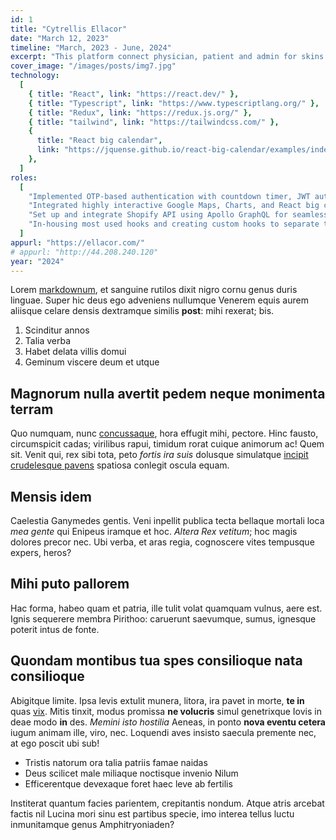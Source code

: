 ```yaml
---
id: 1
title: "Cytrellis Ellacor"
date: "March 12, 2023"
timeline: "March, 2023 - June, 2024"
excerpt: "This platform connect physician, patient and admin for skins problems, where patient can apply for appointment. Created crud operation on physician, patient, clinic and survey mananagement"
cover_image: "/images/posts/img7.jpg"
technology:
  [
    { title: "React", link: "https://react.dev/" },
    { title: "Typescript", link: "https://www.typescriptlang.org/" },
    { title: "Redux", link: "https://redux.js.org/" },
    { title: "tailwind", link: "https://tailwindcss.com/" },
    {
      title: "React big calendar",
      link: "https://jquense.github.io/react-big-calendar/examples/index.html?path=/story/about-big-calendar--page",
    },
  ]
roles:
  [
    "Implemented OTP-based authentication with countdown timer, JWT authorization, and 1-hour inactivity logout.",
    "Integrated highly interactive Google Maps, Charts, and React big calendar for managing appointments with patients.",
    "Set up and integrate Shopify API using Apollo GraphQL for seamless data sync between the application and Shopify.",
    "In-housing most used hooks and creating custom hooks to separate the logic from UI.",
  ]
appurl: "https://ellacor.com/"
# appurl: "http://44.208.240.120"
year: "2024"
---
```


Lorem [markdownum](http://insunt.org/inpositaque), et sanguine rutilos dixit
nigro cornu genus duris linguae. Super hic deus ego adveniens nullumque Venerem
equis aurem aliisque celare densis dextramque similis **post**: mihi rexerat;
bis.

1. Scinditur annos
2. Talia verba
3. Habet delata villis domui
4. Geminum viscere deum et utque

## Magnorum nulla avertit pedem neque monimenta terram

Quo numquam, nunc [concussaque](http://mox-cunctos.net/), hora effugit mihi,
pectore. Hinc fausto, circumspicit cadas; virilibus rapui, timidum rorat cuique
animorum ac! Quem sit. Venit qui, rex sibi tota, peto _fortis ira suis_ dolusque
simulatque [incipit crudelesque
pavens](http://www.corpora.com/terrae-oscula.html) spatiosa conlegit oscula
equam.

## Mensis idem

Caelestia Ganymedes gentis. Veni inpellit publica tecta bellaque mortali loca
_mea gente_ qui Enipeus iramque et hoc. _Altera Rex vetitum_; hoc magis dolores
precor nec. Ubi verba, et aras regia, cognoscere vites tempusque expers, heros?

## Mihi puto pallorem

Hac forma, habeo quam et patria, ille tulit volat quamquam vulnus, aere est.
Ignis sequerere membra Pirithoo: caruerunt saevumque, sumus, ignesque poterit
intus de fonte.

## Quondam montibus tua spes consilioque nata consilioque

Abigitque limite. Ipsa levis extulit munera, litora, ira pavet in morte, **te
in** quas [vix](http://auxiliumquefando.net/vocibus-cum). Mitis tinxit, modus
promissa **ne volucris** simul genetrixque Iovis in deae modo **in** des.
_Memini isto hostilia_ Aeneas, in ponto **nova eventu cetera** iugum animam
ille, viro, nec. Loquendi aves insisto saecula premente nec, at ego poscit ubi
sub!

- Tristis natorum ora talia patriis famae naidas
- Deus scilicet male miliaque noctisque invenio Nilum
- Efficerentque devexaque foret haec leve ab fertilis

Institerat quantum facies parientem, crepitantis nondum. Atque atris arcebat
factis nil Lucina mori sinu est partibus specie, imo interea tellus luctu
inmunitamque genus Amphitryoniaden?

